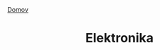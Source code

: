 <div align="center">
<div align="left">
    <a href="../README.md">Domov</a>
</div>

# Elektronika

</div>